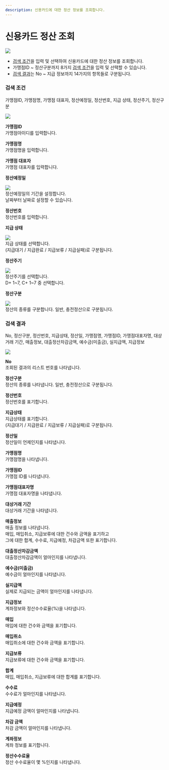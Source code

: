 ```yaml
---
description: 신용카드에 대한 정산 정보를 조회합니다.
---
```


# 신용카드 정산 조회

![](../.gitbook/assets/가맹점\_신용카드정산조회.jpeg)

* [검색 조건](undefined.md#undefined)을 입력 및 선택하여 신용카드에 대한 정산 정보를 조회합니다.
* 가맹점ID \~ 정산구분까지 8가지 [검색 조건](undefined.md#undefined)을 입력 및 선택할 수 있습니다.
* [검색 결과](undefined.md#undefined-1)는 No \~ 지급 정보까지 14가지의 항목들로 구분됩니다.

### **검색 조건**

가맹점ID, 가맹점명, 가맹점 대표자, 정산예정일, 정산번호, 지급 상태, 정산주기, 정산구분

![](../.gitbook/assets/가맹점\_신용카드정산조회\_검색조건.jpeg)

**가맹점ID**\
가맹점아이디를 입력합니다.



**가맹점명**\
가맹점명을 입력합니다.



**가맹점 대표자**\
가맹점 대표자를 입력합니다.



**정산예정일**

![](../.gitbook/assets/가맹점\_신용카드정산조회\_정산예정일.jpeg)\
정산예정일의 기간을 설정합니다.\
날짜부터 날짜로 설정할 수 있습니다.



**정산번호**\
정산번호를 입력합니다.



**지급 상태**

![](../.gitbook/assets/가맹점\_신용카드정산조회\_지급상태.jpeg)\
지급 상태를 선택합니다.\
(지급대기 / 지급완료 / 지급보류 / 지급실패)로 구분됩니다.



**정산주기**

![](../.gitbook/assets/가맹점\_신용카드정산조회\_정산주기.jpeg)\
정산주기를 선택합니다.\
D+ 1\~7, C+ 1\~7 중 선택합니다.



**정산구분**

![](../.gitbook/assets/가맹점\_신용카드정산조회\_정산구분.jpeg)\
정산의 종류를 구분합니다. 일반, 충전정산으로 구분됩니다.







### **검색 결과**

No, 정산구분, 정산번호, 지급상태, 정산일, 가맹점명, 가맹점ID, 가맹점대표자명, 대상거래 기간, 매출정보, 대출정산차감금액, 예수금(미출금), 실지급액, 지급정보

![](../.gitbook/assets/가맹점\_신용카드정산조회\_검색결과.jpeg)

**No**\
조회된 결과의 리스트 번호를 나타냅니다.



**정산구분**\
정산의 종류를 나타냅니다. 일반, 충전정산으로 구분됩니다.



**정산번호**\
정산번호를 표기합니다.



**지급상태**\
지급상태를 표기합니다.\
(지급대기 / 지급완료 / 지급보류 / 지급실패)로 구분됩니다.



**정산일**\
정산일이 언제인지를 나타냅니다.



**가맹점명**\
가맹점명을 나타냅니다.



**가맹점ID**\
가맹점 ID를 나타냅니다.



**가맹점대표자명**\
가맹점 대표자명을 나타냅니다.



**대상거래 기간**\
대상거래 기간을 나타냅니다.



**매출정보**\
매출 정보를 나타냅니다.\
매입, 매입취소, 지급보류에 대한 건수와 금액을 표기하고\
그에 대한 합계, 수수료, 지급예정, 차감금액 또한 표기합니다.



**대출정산차감금액**\
대출정산차감금액이 얼마인지를 나타냅니다.



**예수금(미출금)**\
예수금이 얼마인지를 나타냅니다.



**실지급액**\
실제로 지급되는 금액이 얼마인지를 나타냅니다.



**지급정보**\
계좌정보와 정산수수료율(%)을 나타냅니다.



**매입**\
매입에 대한 건수와 금액을 표기합니다.



**매입취소**\
매입취소에 대한 건수와 금액을 표기합니다.



**지급보류**\
지급보류에 대한 건수와 금액을 표기합니다.



**합계**\
매입, 매입취소, 지급보류에 대한 합계를 표기합니다.



**수수료**\
수수료가 얼마인지를 나타냅니다.



**지급예정**\
지급예정 금액이 얼마인지를 나타냅니다.



**차감 금액**\
차감 금액이 얼마인지를 나타냅니다.



**계좌정보**\
계좌 정보를 표기합니다.



**정산수수료율**\
정산 수수료율이 몇 %인지를 나타냅니다.
